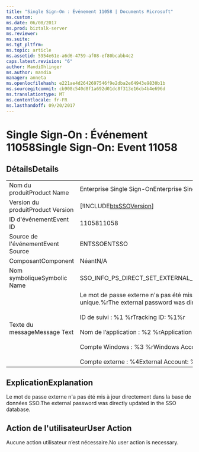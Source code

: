```yaml
---
title: "Single Sign-On : Événement 11058 | Documents Microsoft"
ms.custom: 
ms.date: 06/08/2017
ms.prod: biztalk-server
ms.reviewer: 
ms.suite: 
ms.tgt_pltfrm: 
ms.topic: article
ms.assetid: 5954e61e-a6d6-4759-af08-ef80bcabb4c2
caps.latest.revision: "6"
author: MandiOhlinger
ms.author: mandia
manager: anneta
ms.openlocfilehash: e221ae4d2642697546f9e2dba2e64943e9830b1b
ms.sourcegitcommit: cb908c540d8f1a692d01dc8f313e16cb4b4e696d
ms.translationtype: MT
ms.contentlocale: fr-FR
ms.lasthandoff: 09/20/2017
---
```

# <a name="single-sign-on-event-11058"></a><span data-ttu-id="4948b-102">Single Sign-On : Événement 11058</span><span class="sxs-lookup"><span data-stu-id="4948b-102">Single Sign-On: Event 11058</span></span>
## <a name="details"></a><span data-ttu-id="4948b-103">Détails</span><span class="sxs-lookup"><span data-stu-id="4948b-103">Details</span></span>  
  
|||  
|-|-|  
|<span data-ttu-id="4948b-104">Nom du produit</span><span class="sxs-lookup"><span data-stu-id="4948b-104">Product Name</span></span>|<span data-ttu-id="4948b-105">Enterprise Single Sign-On</span><span class="sxs-lookup"><span data-stu-id="4948b-105">Enterprise Single Sign-On</span></span>|  
|<span data-ttu-id="4948b-106">Version du produit</span><span class="sxs-lookup"><span data-stu-id="4948b-106">Product Version</span></span>|[!INCLUDE[btsSSOVersion](../includes/btsssoversion-md.md)]|  
|<span data-ttu-id="4948b-107">ID d'événement</span><span class="sxs-lookup"><span data-stu-id="4948b-107">Event ID</span></span>|<span data-ttu-id="4948b-108">11058</span><span class="sxs-lookup"><span data-stu-id="4948b-108">11058</span></span>|  
|<span data-ttu-id="4948b-109">Source de l'événement</span><span class="sxs-lookup"><span data-stu-id="4948b-109">Event Source</span></span>|<span data-ttu-id="4948b-110">ENTSSO</span><span class="sxs-lookup"><span data-stu-id="4948b-110">ENTSSO</span></span>|  
|<span data-ttu-id="4948b-111">Composant</span><span class="sxs-lookup"><span data-stu-id="4948b-111">Component</span></span>|<span data-ttu-id="4948b-112">Néant</span><span class="sxs-lookup"><span data-stu-id="4948b-112">N/A</span></span>|  
|<span data-ttu-id="4948b-113">Nom symbolique</span><span class="sxs-lookup"><span data-stu-id="4948b-113">Symbolic Name</span></span>|<span data-ttu-id="4948b-114">SSO_INFO_PS_DIRECT_SET_EXTERNAL_PASSWORD</span><span class="sxs-lookup"><span data-stu-id="4948b-114">SSO_INFO_PS_DIRECT_SET_EXTERNAL_PASSWORD</span></span>|  
|<span data-ttu-id="4948b-115">Texte du message</span><span class="sxs-lookup"><span data-stu-id="4948b-115">Message Text</span></span>|<span data-ttu-id="4948b-116">Le mot de passe externe n'a pas été mis à jour directement dans la base de données d'authentification unique.%r</span><span class="sxs-lookup"><span data-stu-id="4948b-116">The external password was directly updated in the SSO database.%r</span></span><br /><br /> <span data-ttu-id="4948b-117">ID de suivi : %1 %r</span><span class="sxs-lookup"><span data-stu-id="4948b-117">Tracking ID: %1%r</span></span><br /><br /> <span data-ttu-id="4948b-118">Nom de l’application : %2 %r</span><span class="sxs-lookup"><span data-stu-id="4948b-118">Application Name: %2%r</span></span><br /><br /> <span data-ttu-id="4948b-119">Compte Windows : %3 %r</span><span class="sxs-lookup"><span data-stu-id="4948b-119">Windows Account: %3%r</span></span><br /><br /> <span data-ttu-id="4948b-120">Compte externe : %4</span><span class="sxs-lookup"><span data-stu-id="4948b-120">External Account: %4</span></span>|  
  
## <a name="explanation"></a><span data-ttu-id="4948b-121">Explication</span><span class="sxs-lookup"><span data-stu-id="4948b-121">Explanation</span></span>  
 <span data-ttu-id="4948b-122">Le mot de passe externe n'a pas été mis à jour directement dans la base de données SSO.</span><span class="sxs-lookup"><span data-stu-id="4948b-122">The external password was directly updated in the SSO database.</span></span>  
  
## <a name="user-action"></a><span data-ttu-id="4948b-123">Action de l'utilisateur</span><span class="sxs-lookup"><span data-stu-id="4948b-123">User Action</span></span>  
 <span data-ttu-id="4948b-124">Aucune action utilisateur n’est nécessaire.</span><span class="sxs-lookup"><span data-stu-id="4948b-124">No user action is necessary.</span></span>